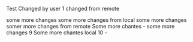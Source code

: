 Test
Changed by user 1
changed from remote

some more changes
some more changes from local
some more changes
somer more changes from remote
Some more chantes - 
some more changes 9
Some more chantes local 10 - 
